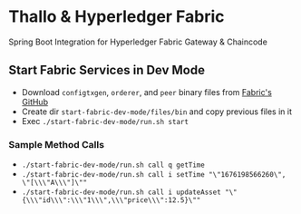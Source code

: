# Thallo & Hyperledger Fabric

Spring Boot Integration for Hyperledger Fabric Gateway &amp; Chaincode

## Start Fabric Services in Dev Mode

- Download `configtxgen`, `orderer`, and `peer` binary files
  from [Fabric's GitHub](https://github.com/hyperledger/fabric/releases)
- Create dir `start-fabric-dev-mode/files/bin` and copy previous files in it
- Exec `./start-fabric-dev-mode/run.sh start`

### Sample Method Calls

- `./start-fabric-dev-mode/run.sh call q getTime`
- `./start-fabric-dev-mode/run.sh call i setTime "\"1676198566260\", \"[\\\"A\\\"]\""`
- `./start-fabric-dev-mode/run.sh call i updateAsset "\"{\\\"id\\\":\\\"1\\\",\\\"price\\\":12.5}\""`